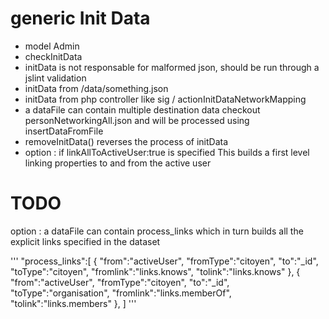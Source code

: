 generic Init Data 
=========

- model Admin
- checkInitData
- initData is not responsable for malformed json, should be run through a jslint validation
- initData from /data/something.json
- initData from php controller like sig / actionInitDataNetworkMapping
- a dataFile can contain multiple destination data checkout personNetworkingAll.json and will be processed using insertDataFromFile
- removeInitData() reverses the process of initData
- option : if linkAllToActiveUser:true is specified This builds a first level linking properties to and from the active user

TODO 
=========

option : a dataFile can contain process_links which in turn builds all the explicit links specified in the dataset 

'''
"process_links":[
        {
            "from":"activeUser",    "fromType":"citoyen",
            "to":"_id", "toType":"citoyen", 
            "fromlink":"links.knows", 
            "tolink":"links.knows"
        },
        {
            "from":"activeUser",     "fromType":"citoyen",
            "to":"_id",  "toType":"organisation", 
            "fromlink":"links.memberOf",
            "tolink":"links.members"
        },
    ]
'''

